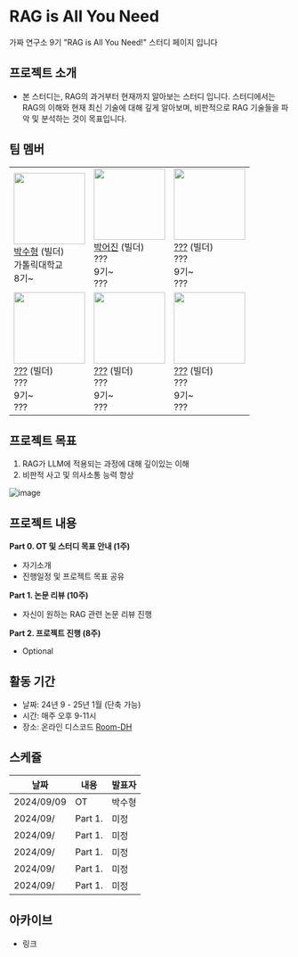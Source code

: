 # RAG is All You Need
가짜 연구소 9기 "RAG is All You Need!" 스터디 페이지 입니다

## 프로젝트 소개
- 본 스터디는, RAG의 과거부터 현재까지 알아보는 스터디 입니다. 스터디에서는 RAG의 이해와 현재 최신 기술에 대해 깊게 알아보며, 비판적으로 RAG 기술들을 파악 및 분석하는 것이 목표입니다.

## 팀 멤버
|  | | | 
|---|------|-------|
|   <img src = "https://github.com/user-attachments/assets/3f0116bb-f818-437e-a414-5628b24d0812" width="128px;"/> <br/> [박수형](https://github.com/Coding-Child) (빌더) <br/> 가톨릭대학교 <br/> 8기~ <br/> | <img src = "https://github.com/user-attachments/assets/5c3994a0-b7cc-435c-91fe-43b2f7bf4720" width="128px;"/> <br/> [박어진]() (빌더) <br/> ??? <br/> 9기~ <br/> ??? <br/> | <img src = "https://github.com/user-attachments/assets/5c3994a0-b7cc-435c-91fe-43b2f7bf4720" width="128px;"/> <br/> [???]() (빌더) <br/> ??? <br/> 9기~ <br/> ??? <br/> |
| <img src = "https://github.com/user-attachments/assets/5c3994a0-b7cc-435c-91fe-43b2f7bf4720" width="128px;"/> <br/> [???]() (빌더) <br/> ??? <br/> 9기~ <br/> ??? <br/> | <img src = "https://github.com/user-attachments/assets/5c3994a0-b7cc-435c-91fe-43b2f7bf4720" width="128px;"/> <br/> [???]() (빌더) <br/> ??? <br/> 9기~ <br/> ??? <br/> | <img src = "https://github.com/user-attachments/assets/5c3994a0-b7cc-435c-91fe-43b2f7bf4720" width="128px;"/> <br/> [???]() (빌더) <br/> ??? <br/> 9기~ <br/> ??? <br/> |

## 프로젝트 목표
1. RAG가 LLM에 적용되는 과정에 대해 깊이있는 이해
2. 비판적 사고 및 의사소통 능력 향상

![image](https://github.com/user-attachments/assets/c84711c8-754f-4e5a-8ef9-86b6e15e2d5d)

## 프로젝트 내용
**Part 0. OT 및 스터디 목표 안내 (1주)**
  - 자기소개 
  - 진행일정 및 프로젝트 목표 공유

**Part 1. 논문 리뷰 (10주)**
  - 자신이 원하는 RAG 관련 논문 리뷰 진행

**Part 2. 프로젝트 진행 (8주)**
  - Optional

## 활동 기간
- 날짜: 24년 9 - 25년 1월 (단축 가능)
- 시간: 매주 오후 9-11시
- 장소: 온라인 디스코드 [Room-DH](https://discord.com/channels/944032730050621450/1068785242690830366)

## 스케쥴

| 날짜 | 내용 | 발표자 | 
| -------- | -------- | ---- |
| 2024/09/09 | OT       |박수형      |
| 2024/09/ |  Part 1. | 미정 | 
| 2024/09/ |  Part 1. | 미정 |  
| 2024/09/ |  Part 1. | 미정 |  
| 2024/09/ |  Part 1. | 미정 |  
| 2024/09/ |  Part 1. | 미정 |  

## 아카이브
- 링크
